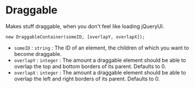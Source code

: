 # Draggable

Makes stuff draggable, when you don't feel like loading jQueryUI.

```
new DraggableContainer(someID, [overlapY, overlapX]);
```

- `someID` : `string` : The ID of an element, the children of which you want to become draggable.
- `overlapY` : `integer` : The amount a draggable element should be able to overlap the top and bottom borders of its parent. Defaults to 0.
- `overlapX` : `integer` : The amount a draggable element should be able to overlap the left and right borders of its parent. Defaults to 0.
